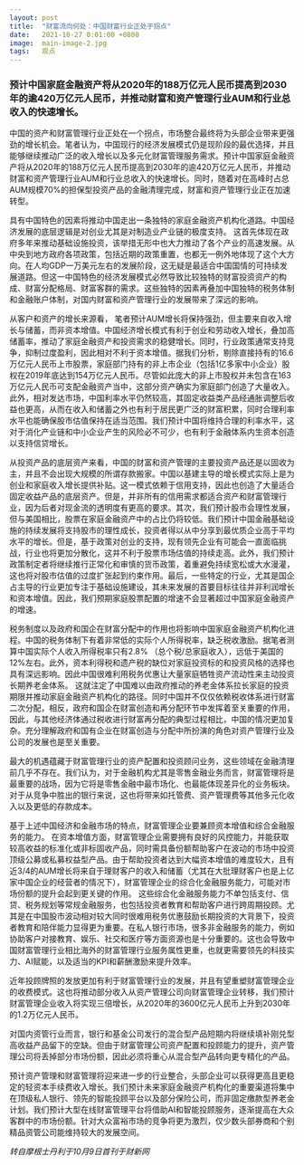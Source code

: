 ```yaml
---
layout: post
title:  "财富流向何处：中国财富行业正处于拐点"
date:   2021-10-27 0:01:00 +0800
image:  main-image-2.jpg
tags:   观点
---
```


### 预计中国家庭金融资产将从2020年的188万亿元人民币提高到2030年的逾420万亿元人民币，并推动财富和资产管理行业AUM和行业总收入的快速增长。  

中国的资产和财富管理行业正处在一个拐点，市场整合最终将为头部企业带来更强劲的增长机会。笔者认为，中国现行的经济发展模式仍是现阶段的最优选择，并且能够继续推动广泛的收入增长以及多元化财富管理服务需求。预计中国家庭金融资产将从2020年的188万亿元人民币提高到2030年的逾420万亿元人民币，并推动财富和资产管理行业AUM和行业总收入的快速增长。同时，随着对在高峰时占总AUM规模70%的担保型投资产品的金融清理完成，财富和资产管理行业正在加速转型。  

具有中国特色的因素将推动中国走出一条独特的家庭金融资产机构化道路。中国经济发展的底层逻辑是对创业尤其是对制造业产业链的极度支持。 这首先体现在政府多年来推动基础设施投资，该举措无形中也大力推动了各个产业的高速发展。从中央到地方政府各项政策，包括近期的政策重置，也都无一例外地体现了这个大方向。在人均GDP一万美元左右的发展阶段，这无疑是最适合中国国情的可持续发展道路。但这一中国特色的经济发展模式必然导致比较独特的财富投资资产的构成、财富分配格局、财富客群的需求。这些独特的因素再叠加中国独特的税务体制和金融账户体制，对国内财富和资产管理行业的发展带来了深远的影响。  

从客户和资产的增长来源看， 笔者预计AUM增长将保持强劲，但主要来自收入增长与储蓄，而非资本增值。中国经济增长模式有利于创业和劳动收入增长，叠加高储蓄率，推动了家庭金融资产和投资需求的稳健增长。同时，行业政策通常支持竞争，抑制过度盈利，因此相对不利于资本增值。据我们分析，剔除直接持有的16.6万亿元人民币上市股票，家庭部门持有的非上市企业（包括1亿多家中小企业）股权在2019年底达到154万亿元人民币。尽管如此庞大的非上市股权并未包含在163万亿元人民币可支配金融资产当中，这部分资产确实为家庭部门创造了大量收入。此外，相对发达市场，中国利率水平仍然较高，其固定收益类产品经通胀调整后收益也更高，从而在收入和储蓄之外也有利于居民更广泛的财富积累，同时合理利率水平也能确保股市估值保持在适当范围。我们预计中国将维持合理的利率水平，这对于消化产业链和中小企业产生的风险必不可少，也有利于金融体系内生资本创造以支持信贷增长。  

从投资产品的底层资产来看，中国的财富和资产管理的主要投资产品还是以固收为主，并且不会出现大规模的所谓存款搬家。中国以基建主导的增长模式实际上是为创业和家庭收入增长提供补贴。这一模式依赖于信用支持，因此也创造了大量适合固定收益产品的底层资产。但是，并非所有的信用需求都适合资产和财富管理行业，因为后者对现金流的透明度有更高的要求。其次，我们预计股市会理性发展，但与美国相比，股票在家庭金融资产中的占比仍将较低。我们预计中国金融基础设施的持续发展将支持股市的理性成长，投资者得以从中分享到最优质企业高于平均水平的增长。但是，基于政策对创业的支持，现有领先企业有可能会一直面临挑战，行业也将更加分散化，这并不利于股票市场估值的持续走高。此外，我们预计政策制定者将继续推行正常化和审慎的货币政策，着重避免持续宽松或大水漫灌，这也将对股市估值的过度扩张起到约束作用。最后，一些特定的行业，尤其是国企占主导的行业更加专注于基础设施建设，其未来发展的首要目标往往并非利润增长和资本增值。因此，我们预期家庭股票配置的增速不会显著超过中国家庭金融资产的增速。  

税务制度以及政府和国企在财富分配中的作用也将影响中国家庭金融资产机构化进程。中国的税务体制下有着非常低的实际个人所得税率，缺乏税收激励。据笔者测算中国实际个人收入所得税率只有2.8% （总个税/总家庭收入），远低于美国的12%左右。此外，资本利得税和遗产税的缺位对家庭投资标的和投资风格的选择也具有深远影响。因此中国很难利用税务优惠让大量家庭牺牲资产流动性来主动投资长期养老金体系。 这就注定了中国难以由政府推动的养老金体系拉长家庭的投资期限并推动家庭金融资产机构化的路径。同时中国并不仅仅依赖税收体系进行财富二次分配，相反，政府和国企在财富创造和再分配环节中发挥着至关重要的作用，因此，与其他经济体通过税收进行财富再分配的典型过程相比，中国的情况更加复杂。充分理解政府和国有企业在财富创造与分配中所扮演的角色对资产管理行业及公司的发展也是至关重要。  

最大的机遇蕴藏于财富管理行业的资产配置和投资顾问业务，这些领域在金融清理前几乎不存在。我们认为，对于金融机构尤其是零售金融业务而言，财富管理将是最重要的战场，因为它将是零售金融中最市场化、也最能体现差异化的业务板块。对于从竞争中胜出的银行来说，这也将带来如托管费、资产管理费等其他多元化收入以及更低的存款成本。  

基于上述中国经济和金融市场的特点，财富管理企业要兼顾资本增值和综合金融服务的能力。 在资本增值方面，财富管理企业需要拥有良好的风控能力，并能获取较高收益的标准化或非标固收产品，同时需具备份额帮助客户在波动的市场中投资顶级公募或私募权益型产品。由于帮助投资者达到大幅资本增值的难度较大，且有近3/4的AUM增长将来自于理财客户的收入和储蓄（尤其在大批理财客户也是上亿家中国企业的经营者的情况下），财富管理企业的综合化金融服务能力，可能对市场份额的提升会起到更关键的作用。 这些综合化金融服务能力不单包括支付、信贷、税务规划等常规金融服务，也包括投资者教育和帮助客户进行跨周期投顾。尤其是在中国股市波动相对较大同时很难用税务优惠鼓励长期投资的大背景下，投资者教育和陪伴能力显得更为重要。在私人银行市场，很多非金融服务的能力，例如协助客户对接教育、娱乐、社交和医疗等方面资源也是十分重要的。这也会导致中国财富管理行业相比海外的财富管理行业服务属性更重，也就更需要领先的科技实力、AI赋能，以及适当的KPI和薪酬激励来提升效率。  

近年投顾牌照的发放更加有利于财富管理行业的发展，并且有望重塑财富管理企业的收费模式。这也将推动部分收入从资产管理公司向财富管理企业转移，我们预计财富管理企业收入将实现三倍增长，从2020年的3600亿元人民币上升到2030年的1.2万亿元人民币。  

对国内资管行业而言，银行和基金公司发行的混合型产品短期内将继续填补刚兑型高收益产品留下的空缺。但由于财富管理公司资产配置和投顾能力的提升，资产管理公司将丢掉部分市场份额，因此必须将重心从混合型产品转向更专精化的产品。  

预计资产管理和财富管理将迎来进一步的行业整合，头部企业可以获得更高且更稳定的轻资本手续费收入增长。我们预计未来家庭金融资产机构化的重要渠道将集中在顶级私人银行、领先的智能投顾平台以及部分保险公司，而非固定缴款型养老金计划。我们预计大型在线财富管理平台将借助AI和智能投顾服务，逐渐提高在大众客群中的市场份额。针对大众富裕市场的竞争将更为激烈，仅少数头部券商和个别精品资管公司能维持较大的发展空间。  

*转自摩根士丹利于10月9日首刊于财新网*  

